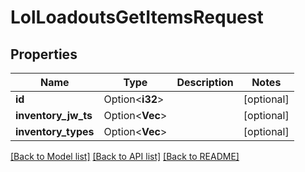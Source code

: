 # LolLoadoutsGetItemsRequest

## Properties

Name | Type | Description | Notes
------------ | ------------- | ------------- | -------------
**id** | Option<**i32**> |  | [optional]
**inventory_jw_ts** | Option<**Vec<String>**> |  | [optional]
**inventory_types** | Option<**Vec<String>**> |  | [optional]

[[Back to Model list]](../README.md#documentation-for-models) [[Back to API list]](../README.md#documentation-for-api-endpoints) [[Back to README]](../README.md)


